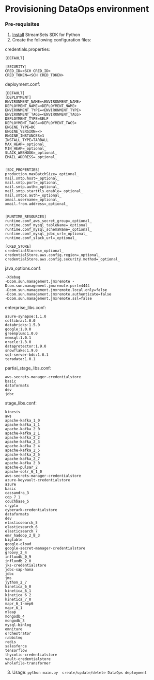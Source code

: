 # Provisioning DataOps environment

### Pre-requisites
1. [Install](https://docs.streamsets.com/platform-sdk/learn/installation.html) StreamSets SDK for Python 
2. Create the following configuration files:

credentials.properties:
```
[DEFAULT]

[SECURITY]
CRED_ID=<SCH CRED_ID>
CRED_TOKEN=<SCH CRED_TOKEN>
```
deployment.conf:
```
[DEFAULT]
[DEPLOYMENT]
ENVIRONMENT_NAME=<ENVIRONMENT_NAME>
DEPLOYMENT_NAME=<DEPLOYMENT_NAME>
ENVIRONMENT_TYPE=<ENVIRONMENT_TYPE>
ENVIRONMENT_TAGS=<ENVIRONMENT_TAGS>
DEPLOYMENT_TYPE=SELF
DEPLOYMENT_TAGS=<DEPLOYMENT_TAGS>
ENGINE_TYPE=DC
ENGINE_VERSION=<>
ENGINE_INSTANCES=1
INSTALL_TYPE=TARBALL
MAX_HEAP=_optional_
MIN_HEAP=_optional_
SLACK_WEBHOOK=_optional_
EMAIL_ADDRESS=_optional_


[SDC_PROPERTIES]
production.maxBatchSize=_optional_
mail.smtp.host=_optional_
mail.smtp.port=_optional_
mail.smtp.auth=_optional_
mail.smtp.starttls.enable=_optional_
mail.smtps.auth=_optional_
xmail.username=_optional_
xmail.from.address=_optional_


[RUNTIME_RESOURCES]
runtime.conf_aws_secret_group=_optional_
runtime.conf_mysql_tableName=_optional_
runtime.conf_mysql_schemaName=_optional_
runtime.conf_mysql_jdbc_url=_optional_
runtime.conf_slack_url=_optional_

[CRED_STORE]
credentialStores=_optional_
credentialStore.aws.config.region=_optional_
credentialStore.aws.config.security.method=_optional_
```
java_options.conf:
```
-Xdebug
-Dcom.sun.management.jmxremote -Dcom.sun.management.jmxremote.port=4444
-Dcom.sun.management.jmxremote.local.only=false
-Dcom.sun.management.jmxremote.authenticate=false
-Dcom.sun.management.jmxremote.ssl=false
```

enterprise_libs.conf:
```
azure-synapse:1.1.0
collibra:1.0.0
databricks:1.5.0
google:1.0.0
greenplum:1.0.0
memsql:1.0.1
oracle:1.3.0
dataprotector:1.9.0
snowflake:1.9.0
sql-server-bdc:1.0.1
teradata:1.0.1
```
partial_stage_libs.conf:
```
aws-secrets-manager-credentialstore
basic
dataformats
dev
jdbc
```
stage_libs.conf:
```
kinesis
aws
apache-kafka_1_0
apache-kafka_1_1
apache-kafka_2_0
apache-kafka_2_1
apache-kafka_2_2
apache-kafka_2_3
apache-kafka_2_4
apache-kafka_2_5
apache-kafka_2_6
apache-kafka_2_7
apache-kafka_2_8
apache-pulsar_2
apache-solr_6_1_0
aws-secrets-manager-credentialstore
azure-keyvault-credentialstore
azure
basic
cassandra_3
cdp_7_1
couchbase_5
crypto
cyberark-credentialstore
dataformats
dev
elasticsearch_5
elasticsearch_6
elasticsearch_7
emr_hadoop_2_8_3
bigtable
google-cloud
google-secret-manager-credentialstore
groovy_2_4
influxdb_0_9
influxdb_2_0
jks-credentialstore
jdbc-sap-hana
jdbc
jms
jython_2_7
kinetica_6_0
kinetica_6_1
kinetica_6_2
kinetica_7_0
mapr_6_1-mep6
mapr_6_1
mleap
mongodb_4
mongodb_3
mysql-binlog
omniture
orchestrator
rabbitmq
redis
salesforce
tensorflow
thycotic-credentialstore
vault-credentialstore
wholefile-transformer
```
3. Usage: ```python main.py  create/update/delete DataOps deployment```



